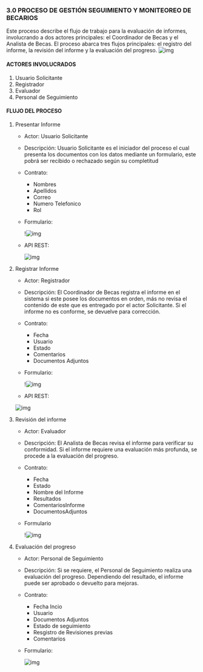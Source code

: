 
### 3.0 PROCESO DE GESTIÓN SEGUIMIENTO Y MONITEOREO DE BECARIOS
Este proceso describe el flujo de trabajo para la evaluación de informes, involucrando a dos actores principales: el Coordinador de Becas y el Analista de Becas. El proceso abarca tres flujos principales: el registro del informe, la revisión del informe y la evaluación del progreso.
![img](Assets/bpm.png)

#### ACTORES INVOLUCRADOS
1. Usuario Solicitante
2. Registrador
3. Evaluador
4. Personal de Seguimiento
#### FLUJO DEL PROCESO
1. Presentar Informe
   * Actor: Usuario Solicitante
   * Descripción: Usuario Solicitante es el iniciador del proceso el cual presenta los documentos con los datos mediante un formulario, este pobrá ser recibido o rechazado según su completitud
   * Contrato:
       * Nombres
       * Apellidos
       * Correo
       * Numero Telefonico
       * Rol
         
    * Formulario:
      
      !![img](Assets/formulario_01.png)
      
    * API REST:
      
      ![img](Assets/coordinador.png)
 

         
2. Registrar Informe
   * Actor: Registrador
   * Descripción: El Coordinador de Becas registra el informe en el sistema si este posee los documentos en orden, más no revisa el contenido de este que es entregado por el actor Solicitante. Si el informe no es conforme, se devuelve para corrección.
   * Contrato:
       * Fecha
       * Usuario
       * Estado
       * Comentarios
       * Documentos Adjuntos
    * Formulario:
      
      !![img](Assets/formulario_02.png)

    * API REST:
    
     ![img](Assets/registrador.png)


         
3. Revisión del informe
   * Actor: Evaluador
   * Descripción: El Analista de Becas revisa el informe para verificar su conformidad. Si el informe requiere una evaluación más profunda, se procede a la evaluación del progreso.
   * Contrato:
       * Fecha
       * Estado
       * Nombre del Informe
       * Resultados
       * ComentariosInforme
       * DocumentosAdjuntos
    * Formulario
      
      !![img](Assets/formulario_03.png)

         
4. Evaluación del progreso
   * Actor: Personal de Seguimiento
   * Descripción: Si se requiere, el Personal de Seguimiento realiza una evaluación del progreso. Dependiendo del resultado, el informe puede ser aprobado o devuelto para mejoras.
   * Contrato:
       * Fecha Incio
       * Usuario
       * Documentos Adjuntos
       * Estado de seguimiento
       * Resgistro de Revisiones previas
       * Comentarios
    * Formulario:
      
      ![img](Assets/formulario_04.png)



